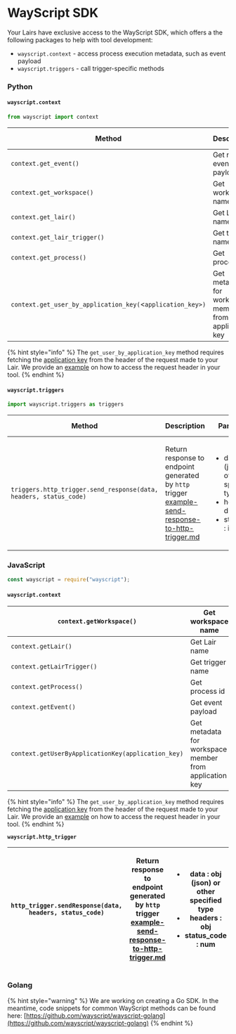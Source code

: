 # WayScript SDK

Your Lairs have exclusive access to the WayScript SDK, which offers a the following packages to help with tool development:

* `wayscript.context` - access process execution metadata, such as event payload
* `wayscript.triggers` - call trigger-specific methods

### Python

#### `wayscript.context`

```python
from wayscript import context
```

| Method                                                     | Description                                            | Parameters            | Return Type |
| ---------------------------------------------------------- | ------------------------------------------------------ | --------------------- | ----------- |
| `context.get_event()`                                      | Get request event payload                              | None                  | dict        |
| `context.get_workspace()`                                  | Get workspace name                                     | None                  | dict        |
| `context.get_lair()`                                       | Get Lair name                                          | None                  | dict        |
| `context.get_lair_trigger()`                               | Get trigger name                                       | None                  | dict        |
| `context.get_process()`                                    | Get process id                                         | None                  | dict        |
| `context.get_user_by_application_key(`<`application_key>)` | Get metadata for workspace member from application key | application\_key: str | dict        |

{% hint style="info" %}
The `get_user_by_application_key` method requires fetching the [application key](../../platform/lairs/endpoints.md) from  the header of the request made to your Lair. We provide an [example](example-identify-requester-to-protected-endpoints.md) on how to access the request header in your tool.&#x20;
{% endhint %}

#### `wayscript.triggers`

```python
import wayscript.triggers as triggers
```

| Method                                                            | Description                                                                                                                                                                               | Parameters                                                                                                    | Return Type |
| ----------------------------------------------------------------- | ----------------------------------------------------------------------------------------------------------------------------------------------------------------------------------------- | ------------------------------------------------------------------------------------------------------------- | ----------- |
| `triggers.http_trigger.send_response(data, headers, status_code)` | <p>Return response to endpoint generated by <code>http</code> trigger<br><a data-mention href="example-send-response-to-http-trigger.md">example-send-response-to-http-trigger.md</a></p> | <ul><li>data : dict (json) or other specified type</li><li>headers : dict</li><li>status_code : int</li></ul> | dict        |

### JavaScript

```javascript
const wayscript = require("wayscript");
```

#### `wayscript.context`

| `context.getWorkspace()`                           | Get workspace name                                     | None                  | obj |
| -------------------------------------------------- | ------------------------------------------------------ | --------------------- | --- |
| `context.getLair()`                                | Get Lair name                                          | None                  | obj |
| `context.getLairTrigger()`                         | Get trigger name                                       | None                  | obj |
| `context.getProcess()`                             | Get process id                                         | None                  | obj |
| `context.getEvent()`                               | Get event payload                                      | None                  | obj |
| `context.getUserByApplicationKey(application_key)` | Get metadata for workspace member from application key | application\_key: str | obj |

{% hint style="info" %}
The `get_user_by_application_key` method requires fetching the [application key](../../platform/lairs/endpoints.md) from  the header of the request made to your Lair. We provide an [example](example-identify-requester-to-protected-endpoints.md) on how to access the request header in your tool.&#x20;
{% endhint %}

**`wayscript.http_trigger`**

| `http_trigger.sendResponse(data, headers, status_code)` | <p>Return response to endpoint generated by <code>http</code> trigger<br><a data-mention href="example-send-response-to-http-trigger.md">example-send-response-to-http-trigger.md</a></p> | <ul><li>data : obj (json) or other specified type</li><li>headers : obj</li><li>status_code : num</li></ul> | obj |
| ------------------------------------------------------- | ----------------------------------------------------------------------------------------------------------------------------------------------------------------------------------------- | ----------------------------------------------------------------------------------------------------------- | --- |

### Golang&#x20;

{% hint style="warning" %}
We are working on creating a Go SDK. In the meantime, code snippets for common WayScript methods can be found here: [https://github.com/wayscript/wayscript-golang](https://github.com/wayscript/wayscript-golang)
{% endhint %}
